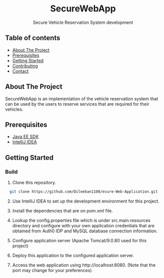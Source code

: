 <p align="center">
  <h1 align="center">SecureWebApp</h1>
  
  <p align="center">
    Secure Vehicle Reservation System development
  </p>
</p>

## Table of contents
- [About The Project](#about-the-project)
- [Prerequisites](#prerequisites)
- [Getting Started](#getting-started)
- [Contributing](#contributing)
- [Contact](#contact)

## About The Project

SecureWebApp is an implementation of the vehicle reservation system that can be used by the users to reserve services that are required for their vehicles.

## Prerequisites

* [Java EE SDK](https://www.oracle.com/java/technologies/java-archive-eesdk-downloads.html)
* [IntelliJ IDEA](https://www.jetbrains.com/idea/download/?section=windows)

## Getting Started

### Build
1. Clone this repository.
```sh
  git clone https://github.com/Dileeban1108/ecure-Web-Application.git
 ```

2. Use IntelliJ IDEA to set up the development environment for this project.

3. Install the dependencies that are on pom.xml file.

4. Lookup the config.properties file which is under src.main.resources directory and configure with your own application credentials that are obtained from Auth0 IDP and MySQL database connection information.

5. Configure application server (Apache Tomcat/9.0.80 used for this project)
 
6. Deploy this application to the configured application server.

7. Access the web application using http://localhost:8080. (Note that the port may change for your preferences)
